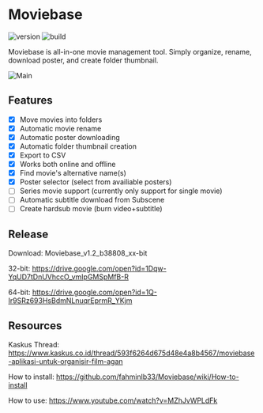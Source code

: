 # Moviebase

![version](https://img.shields.io/badge/version-2.1-brightgreen.svg) ![build](https://img.shields.io/badge/build-38805-brightgreen.svg)

Moviebase is all-in-one movie management tool. Simply organize, rename, 
download poster, and create folder thumbnail.

![Main](https://image.ibb.co/hDNBPm/Moviebase_2017_12_20_13_21_52.png)

## Features

- [x] Move movies into folders
- [x] Automatic movie rename
- [x] Automatic poster downloading
- [x] Automatic folder thumbnail creation
- [x] Export to CSV
- [x] Works both online and offline
- [x] Find movie's alternative name(s)
- [x] Poster selector (select from availiable posters)
- [ ] Series movie support (currently only support for single movie)
- [ ] Automatic subtitle download from Subscene
- [ ] Create hardsub movie (burn video+subtitle)

## Release

Download: Moviebase_v1.2_b38808_xx-bit

32-bit: https://drive.google.com/open?id=1Dqw-YqUD7tDnUVhccO_vmIpGMSpMfB-R

64-bit: https://drive.google.com/open?id=1Q-Ir9SRz693HsBdmNLnuqrEprmR_YKjm

## Resources

Kaskus Thread: https://www.kaskus.co.id/thread/593f6264d675d48e4a8b4567/moviebase-aplikasi-untuk-organisir-film-agan

How to install: https://github.com/fahminlb33/Moviebase/wiki/How-to-install

How to use: https://www.youtube.com/watch?v=MZhJvWPLdFk
